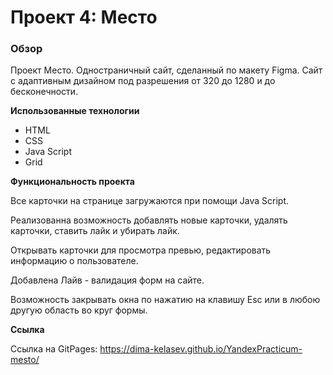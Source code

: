 # Проект 4: Место

### Обзор

Проект Место. Одностраничный сайт, сделанный по макету Figma. Сайт с 
адаптивным дизайном под разрешения от 320 до 1280 и до бесконечности.

**Использованные технологии**

* HTML
* CSS 
* Java Script 
* Grid 

**Функциональность проекта**

Все карточки на странице загружаются при помощи Java Script.


Реализованна возможность добавлять новые карточки, удалять карточки,
ставить лайк и убирать лайк.

Открывать карточки для просмотра превью, редактировать информацию о пользователе.


Добавлена Лайв - валидация форм на сайте.


Возможность закрывать окна по нажатию на клавишу Esc или в любою другую область во
круг формы.


**Cсылка**

Ссылка на GitPages: https://dima-kelasev.github.io/YandexPracticum-mesto/
